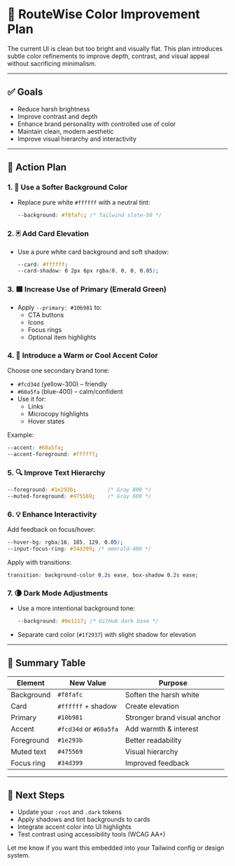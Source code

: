 # 🎨 RouteWise Color Improvement Plan

The current UI is clean but too bright and visually flat. This plan introduces subtle color refinements to improve depth, contrast, and visual appeal without sacrificing minimalism.

---

## ✅ Goals

- Reduce harsh brightness
- Improve contrast and depth
- Enhance brand personality with controlled use of color
- Maintain clean, modern aesthetic
- Improve visual hierarchy and interactivity

---

## 🎯 Action Plan

### 1. 🧱 Use a Softer Background Color
- Replace pure white `#ffffff` with a neutral tint:
  ```css
  --background: #f8fafc; /* Tailwind slate-50 */
  ```

### 2. 🃏 Add Card Elevation
- Use a pure white card background and soft shadow:
  ```css
  --card: #ffffff;
  --card-shadow: 0 2px 6px rgba(0, 0, 0, 0.05);
  ```

### 3. 🟩 Increase Use of Primary (Emerald Green)
- Apply `--primary: #10b981` to:
  - CTA buttons
  - Icons
  - Focus rings
  - Optional item highlights

### 4. 🎨 Introduce a Warm or Cool Accent Color
Choose one secondary brand tone:
- `#fcd34d` (yellow-300) – friendly
- `#60a5fa` (blue-400) – calm/confident
- Use it for:
  - Links
  - Microcopy highlights
  - Hover states

Example:
```css
--accent: #60a5fa;
--accent-foreground: #ffffff;
```

### 5. 🔍 Improve Text Hierarchy
```css
--foreground: #1e293b;          /* Gray 800 */
--muted-foreground: #475569;    /* Gray 600 */
```

### 6. 💡 Enhance Interactivity
Add feedback on focus/hover:
```css
--hover-bg: rgba(16, 185, 129, 0.05);
--input-focus-ring: #34d399; /* emerald-400 */
```

Apply with transitions:
```css
transition: background-color 0.2s ease, box-shadow 0.2s ease;
```

### 7. 🌘 Dark Mode Adjustments
- Use a more intentional background tone:
  ```css
  --background: #0e1117; /* GitHub dark base */
  ```
- Separate card color (`#1f2937`) with slight shadow for elevation

---

## 🧭 Summary Table

| Element       | New Value       | Purpose                         |
|---------------|------------------|---------------------------------|
| Background    | `#f8fafc`        | Soften the harsh white          |
| Card          | `#ffffff` + shadow | Create elevation                |
| Primary       | `#10b981`        | Stronger brand visual anchor    |
| Accent        | `#fcd34d` or `#60a5fa` | Add warmth & interest     |
| Foreground    | `#1e293b`        | Better readability              |
| Muted text    | `#475569`        | Visual hierarchy                |
| Focus ring    | `#34d399`        | Improved feedback               |

---

## 📎 Next Steps

- Update your `:root` and `.dark` tokens
- Apply shadows and tint backgrounds to cards
- Integrate accent color into UI highlights
- Test contrast using accessibility tools (WCAG AA+)

Let me know if you want this embedded into your Tailwind config or design system.
